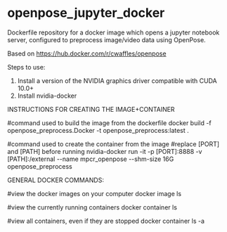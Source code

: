 # openpose_jupyter_docker
Dockerfile repository for a docker image which opens a jupyter notebook server, configured to preprocess image/video data using OpenPose.

Based on https://hub.docker.com/r/cwaffles/openpose

Steps to use:
1. Install a version of the NVIDIA graphics driver compatible with CUDA 10.0+
2. Install nvidia-docker

INSTRUCTIONS FOR CREATING THE IMAGE+CONTAINER

#command used to build the image from the dockerfile
docker build -f openpose_preprocess.Docker -t openpose_preprocess:latest .

#command used to create the container from the image
#replace [PORT] and [PATH] before running
nvidia-docker run -it -p [PORT]:8888 -v [PATH]:/external --name mpcr_openpose --shm-size 16G openpose_preprocess


GENERAL DOCKER COMMANDS:

#view the docker images on your computer
docker image ls

#view the currently running containers
docker container ls

#view all containers, even if they are stopped
docker container ls -a
